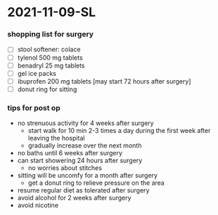 # 2021-11-09-SL

### shopping list for surgery
- [ ] stool softener: colace
- [ ] tylenol 500 mg tablets
- [ ] benadryl 25 mg tablets
- [ ] gel ice packs
- [ ] ibuprofen 200 mg tablets [may start 72 hours after surgery]
- [ ] donut ring for sitting

### tips for post op
- no strenuous activity for 4 weeks after surgery
  - start walk for 10 min 2-3  times a day during the first week after leaving the hospital
  - gradually increase over the next month
- no baths until 6 weeks after surgery 
- can start showering 24 hours after surgery 
  - no worries about stitches
- sitting will be uncomfy for a month after surgery
  - get a donut ring to relieve pressure on the area
- resume regular diet as tolerated after surgery 
- avoid alcohol for 2 weeks after surgery 
- avoid nicotine
